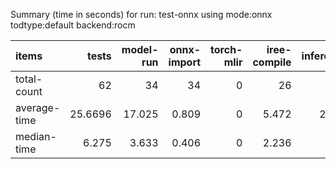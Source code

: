 Summary (time in seconds) for run: test-onnx using mode:onnx todtype:default backend:rocm

| items        |   tests |   model-run |   onnx-import |   torch-mlir |   iree-compile |   inference |
|:-------------|--------:|------------:|--------------:|-------------:|---------------:|------------:|
| total-count  | 62      |      34     |        34     |            0 |         26     |      21     |
| average-time | 25.6696 |      17.025 |         0.809 |            0 |          5.472 |       2.363 |
| median-time  |  6.275  |       3.633 |         0.406 |            0 |          2.236 |       0     |
